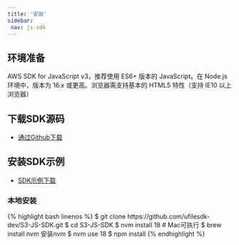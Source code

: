 ```yaml
---
title: '安装'
sidebar:
 nav: js-sdk
---
```


## 环境准备
AWS SDK for JavaScript v3，推荐使用 ES6+ 版本的 JavaScript。在 Node.js 环境中，版本为 16.x 或更高。浏览器需支持基本的 HTML5 特性（支持 IE10 以上浏览器）

## 下载SDK源码

* [通过Github下载](https://github.com/aws/aws-sdk-js-v3)

## 安装SDK示例

* [SDK示例下载](https://github.com/ufilesdk-dev/S3-JS-SDK)

### 本地安装

<div class="copyable" markdown="1">
{% highlight bash linenos %}
$ git clone https://github.com/ufilesdk-dev/S3-JS-SDK.git
$ cd S3-JS-SDK
$ nvm install 18   # Mac可执行 $ brew install nvm 安装nvm
$ nvm use 18
$ npm install
{% endhighlight %}
</div>
